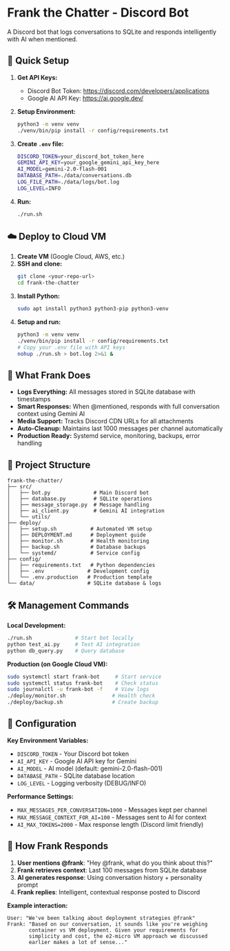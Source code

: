 # Frank the Chatter - Discord Bot

A Discord bot that logs conversations to SQLite and responds intelligently with AI when mentioned.

## 🚀 Quick Setup

1. **Get API Keys:**
   - Discord Bot Token: https://discord.com/developers/applications
   - Google AI API Key: https://ai.google.dev/

2. **Setup Environment:**
   ```bash
   python3 -m venv venv
   ./venv/bin/pip install -r config/requirements.txt
   ```

3. **Create `.env` file:**
   ```bash
   DISCORD_TOKEN=your_discord_bot_token_here
   GEMINI_API_KEY=your_google_gemini_api_key_here
   AI_MODEL=gemini-2.0-flash-001
   DATABASE_PATH=./data/conversations.db
   LOG_FILE_PATH=./data/logs/bot.log
   LOG_LEVEL=INFO
   ```

4. **Run:**
   ```bash
   ./run.sh
   ```

## ☁️ Deploy to Cloud VM

1. **Create VM** (Google Cloud, AWS, etc.)
2. **SSH and clone:**
   ```bash
   git clone <your-repo-url>
   cd frank-the-chatter
   ```
3. **Install Python:**
   ```bash
   sudo apt install python3 python3-pip python3-venv
   ```
4. **Setup and run:**
   ```bash
   python3 -m venv venv
   ./venv/bin/pip install -r config/requirements.txt
   # Copy your .env file with API keys
   nohup ./run.sh > bot.log 2>&1 &
   ```

## 🤖 What Frank Does

- **Logs Everything:** All messages stored in SQLite database with timestamps
- **Smart Responses:** When @mentioned, responds with full conversation context using Gemini AI
- **Media Support:** Tracks Discord CDN URLs for all attachments  
- **Auto-Cleanup:** Maintains last 1000 messages per channel automatically
- **Production Ready:** Systemd service, monitoring, backups, error handling

## 📁 Project Structure

```
frank-the-chatter/
├── src/
│   ├── bot.py              # Main Discord bot
│   ├── database.py         # SQLite operations  
│   ├── message_storage.py  # Message handling
│   ├── ai_client.py        # Gemini AI integration
│   └── utils/
├── deploy/
│   ├── setup.sh           # Automated VM setup
│   ├── DEPLOYMENT.md      # Deployment guide
│   ├── monitor.sh         # Health monitoring  
│   ├── backup.sh          # Database backups
│   └── systemd/           # Service config
├── config/
│   ├── requirements.txt   # Python dependencies
│   ├── .env              # Development config
│   └── .env.production   # Production template
└── data/                 # SQLite database & logs
```

## 🛠 Management Commands

**Local Development:**
```bash
./run.sh              # Start bot locally
python test_ai.py     # Test AI integration
python db_query.py    # Query database
```

**Production (on Google Cloud VM):**
```bash
sudo systemctl start frank-bot     # Start service
sudo systemctl status frank-bot    # Check status  
sudo journalctl -u frank-bot -f    # View logs
./deploy/monitor.sh               # Health check
./deploy/backup.sh                # Create backup
```

## 🔧 Configuration

**Key Environment Variables:**
- `DISCORD_TOKEN` - Your Discord bot token
- `AI_API_KEY` - Google AI API key for Gemini
- `AI_MODEL` - AI model (default: gemini-2.0-flash-001)
- `DATABASE_PATH` - SQLite database location
- `LOG_LEVEL` - Logging verbosity (DEBUG/INFO)

**Performance Settings:**
- `MAX_MESSAGES_PER_CONVERSATION=1000` - Messages kept per channel
- `MAX_MESSAGE_CONTEXT_FOR_AI=100` - Messages sent to AI for context  
- `AI_MAX_TOKENS=2000` - Max response length (Discord limit friendly)

## 🎯 How Frank Responds

1. **User mentions @frank**: "Hey @frank, what do you think about this?"
2. **Frank retrieves context**: Last 100 messages from SQLite database
3. **AI generates response**: Using conversation history + personality prompt
4. **Frank replies**: Intelligent, contextual response posted to Discord

**Example interaction:**
```
User: "We've been talking about deployment strategies @frank"
Frank: "Based on our conversation, it sounds like you're weighing 
       container vs VM deployment. Given your requirements for 
       simplicity and cost, the e2-micro VM approach we discussed 
       earlier makes a lot of sense..."
```
